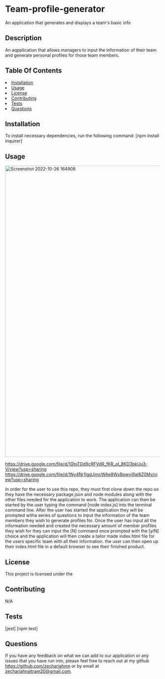 # Team-profile-generator
An application that generates and displays a team's basic info

## Description
An aqpplication that allows managers to input the information of their team and generate personal profiles for those team members.
  
## Table Of Contents
<li><a href="#installation">Installation</a></li>
<li><a href="#usage">Usage</a></li>
<li><a href="#license">License</a></li>
<li><a href="#contributing">Contributing</a></li>
<li><a href="#tests">Tests</a></li>
<li><a href="#questions">Questions</a></li>

## Installation
To install necessary dependencies, run the following command:
[npm install inquirer]

## Usage
<img width="949" alt="Screenshot 2022-10-26 164908" src="https://user-images.githubusercontent.com/110499007/198135494-0e7e2d63-c34f-4a09-8870-05b809695f68.png">

https://drive.google.com/file/d/1GtoTDd9cRFVdR_fKR_oI_8KD3bkUu3-V/view?usp=sharing
https://drive.google.com/file/d/1Ny4Nr1lgdJjmcWAe8WxBpwyj9al8Z0Mv/view?usp=sharing

In order for the user to use this repo, they must first clone down the repo so they have the necessary package.json and node modules along with the other files needed for the application to work. The application can then be started by the user typing the command [node index.js] into the terminal command line. After the user has started the application they will be prompted witha series of questions to input the information of the team members they wish to generate profiles for. Once the user has input all the information needed and created the necessary amount of member profiles they wish for they can input the [N] command once prompted with the [y/N] choice and the application will then create a tailor made index.html file for the users specific team with all their information. the user can then open up their index.html file in a default browser to see their finished product.

## License
This project is licensed under the  

## Contributing
N/A

## Tests
[jest]
[npm test]

## Questions
If you have any feedback on what we can add to our application or any issues that you have run into, please feel free to reach out at my github https://github.com/zechariahmn or by email at zechariahnaitram20@gmail.com.
